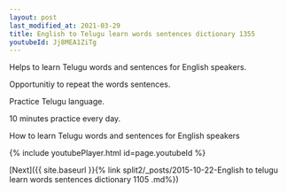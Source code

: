 ```yaml
---
layout: post
last_modified_at: 2021-03-29
title: English to Telugu learn words sentences dictionary 1355 
youtubeId: Jj8MEA1ZiTg
---
```

 
 
Helps to learn Telugu words and sentences for English speakers.

Opportunitiy to repeat the words sentences. 

Practice Telugu language. 
 
10 minutes practice every day. 
 
How to learn Telugu words and sentences for English speakers 
 
{% include youtubePlayer.html id=page.youtubeId %}
 
 
[Next]({{ site.baseurl }}{% link  split2/_posts/2015-10-22-English to telugu learn words sentences dictionary 1105 .md%})
 
